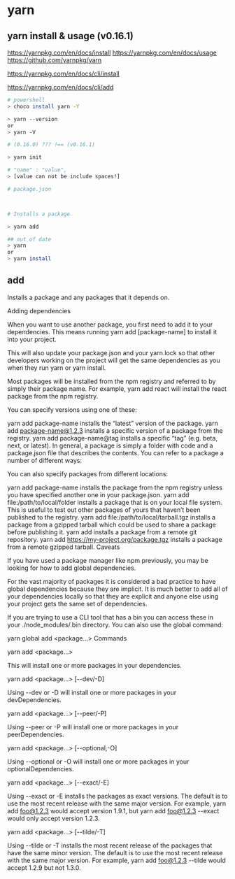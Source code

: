 # yarn

## yarn install & usage (v0.16.1)

https://yarnpkg.com/en/docs/install
https://yarnpkg.com/en/docs/usage
https://github.com/yarnpkg/yarn

https://yarnpkg.com/en/docs/cli/install

https://yarnpkg.com/en/docs/cli/add


```sh
# powershell
> choco install yarn -Y

> yarn --version
or
> yarn -V

# (0.16.0) ??? !== (v0.16.1)

> yarn init 

# "name" : "value",
> [value can not be include spaces!]

# package.json



# Installs a package

> yarn add

## out of date
> yarn
or
> yarn install

``` 

## add

Installs a package and any packages that it depends on.

Adding dependencies 

When you want to use another package, you first need to add it to your dependencies. 
This means running yarn add [package-name] to install it into your project.

This will also update your package.json and your yarn.lock so that other developers working on the project 
will get the same dependencies as you when they run yarn or yarn install.

Most packages will be installed from the npm registry and referred to by simply their package name. 
For example, yarn add react will install the react package from the npm registry.

You can specify versions using one of these:

yarn add package-name installs the “latest” version of the package.
yarn add package-name@1.2.3 installs a specific version of a package from the registry.
yarn add package-name@tag installs a specific “tag” (e.g. beta, next, or latest).
In general, a package is simply a folder with code and a package.json file that describes the contents. 
You can refer to a package a number of different ways:

You can also specify packages from different locations:

yarn add package-name installs the package from the npm registry 
unless you have specified another one in your package.json.
yarn add file:/path/to/local/folder installs a package that is on your local file system. 
This is useful to test out other packages of yours that haven’t been published to the registry.
yarn add file:/path/to/local/tarball.tgz installs a package from a gzipped tarball 
which could be used to share a package before publishing it.
yarn add <git remote url> installs a package from a remote git repository.
yarn add https://my-project.org/package.tgz installs a package from a remote gzipped tarball.
Caveats 

If you have used a package manager like npm previously, you may be looking for how to add global dependencies.

For the vast majority of packages it is considered a bad practice to have global dependencies
 because they are implicit. It is much better to add all of your dependencies locally 
 so that they are explicit and anyone else using your project gets the same set of dependencies.

If you are trying to use a CLI tool that has a bin you can access these in your ./node_modules/.bin directory.
 You can also use the global command:

yarn global add <package...>
Commands 

yarn add <package...>

This will install one or more packages in your dependencies.

yarn add <package...> [--dev/-D]

Using --dev or -D will install one or more packages in your devDependencies.

yarn add <package...> [--peer/-P]

Using --peer or -P will install one or more packages in your peerDependencies.

yarn add <package...> [--optional,-O]

Using --optional or -O will install one or more packages in your optionalDependencies.

yarn add <package...> [--exact/-E]

Using --exact or -E installs the packages as exact versions. 
The default is to use the most recent release with the same major version. 
For example, yarn add foo@1.2.3 would accept version 1.9.1, 
but yarn add foo@1.2.3 --exact would only accept version 1.2.3.

yarn add <package...> [--tilde/-T]

Using --tilde or -T installs the most recent release of the packages that have the same minor version. 
The default is to use the most recent release with the same major version. 
For example, yarn add foo@1.2.3 --tilde would accept 1.2.9 but not 1.3.0.
